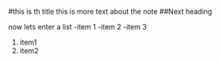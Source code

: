 #this is th title
this is more text about the note
##Next heading

now lets enter a list
-item 1
-item 2
-item 3

1. item1
2. item2
